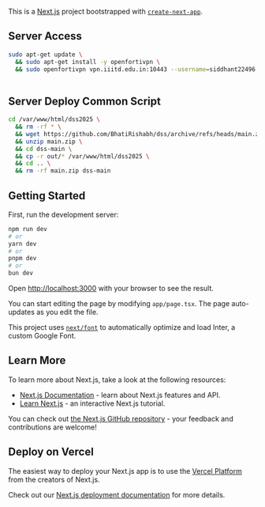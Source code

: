 This is a [Next.js](https://nextjs.org/) project bootstrapped with [`create-next-app`](https://github.com/vercel/next.js/tree/canary/packages/create-next-app).


## Server Access
```bash
sudo apt-get update \
  && sudo apt-get install -y openfortivpn \
  && sudo openfortivpn vpn.iiitd.edu.in:10443 --username=siddhant22496 \
  
```

## Server Deploy Common Script
```bash
cd /var/www/html/dss2025 \
  && rm -rf * \
  && wget https://github.com/BhatiRishabh/dss/archive/refs/heads/main.zip \
  && unzip main.zip \
  && cd dss-main \
  && cp -r out/* /var/www/html/dss2025 \
  && cd .. \
  && rm -rf main.zip dss-main
```
## Getting Started

First, run the development server:


```bash
npm run dev
# or
yarn dev
# or
pnpm dev
# or
bun dev
```

Open [http://localhost:3000](http://localhost:3000) with your browser to see the result.

You can start editing the page by modifying `app/page.tsx`. The page auto-updates as you edit the file.

This project uses [`next/font`](https://nextjs.org/docs/basic-features/font-optimization) to automatically optimize and load Inter, a custom Google Font.

## Learn More

To learn more about Next.js, take a look at the following resources:

- [Next.js Documentation](https://nextjs.org/docs) - learn about Next.js features and API.
- [Learn Next.js](https://nextjs.org/learn) - an interactive Next.js tutorial.

You can check out [the Next.js GitHub repository](https://github.com/vercel/next.js/) - your feedback and contributions are welcome!

## Deploy on Vercel

The easiest way to deploy your Next.js app is to use the [Vercel Platform](https://vercel.com/new?utm_medium=default-template&filter=next.js&utm_source=create-next-app&utm_campaign=create-next-app-readme) from the creators of Next.js.

Check out our [Next.js deployment documentation](https://nextjs.org/docs/deployment) for more details.
